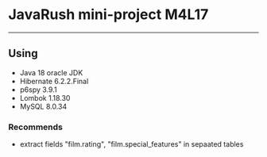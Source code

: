 # JavaRush mini-project M4L17

---

## Using 
- Java 18 oracle JDK
- Hibernate 6.2.2.Final
- p6spy 3.9.1
- Lombok 1.18.30
- MySQL 8.0.34


### Recommends 
- extract fields "film.rating", "film.special_features" in sepaated tables 
